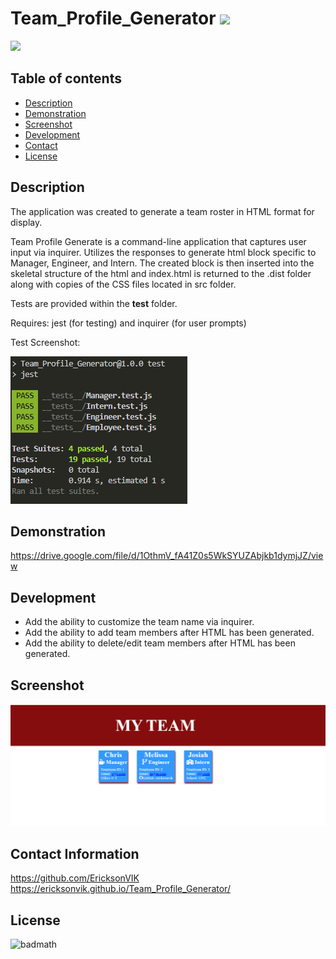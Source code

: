 
  # Team_Profile_Generator ![](https://img.shields.io/github/languages/count/EricksonVIK/Team_Profile_Generator)

  ![](https://img.shields.io/github/languages/top/EricksonVIK/Team_Profile_Generator)

  ## Table of contents
  - [Description](#description)
  - [Demonstration](#demonstration)
  - [Screenshot](#screenshot)
  - [Development](#development)
  - [Contact](#contact)
  - [License](#license)

  ## Description 
  The application was created to generate a team roster in HTML format for display.  

  Team Profile Generate is a command-line application that captures user input via inquirer. Utilizes the responses to generate html block specific to Manager, Engineer, and Intern.  The created block is then inserted into the skeletal structure of the html and index.html is returned to the .dist folder along with copies of the CSS files located in src folder.

  Tests are provided within the __test__ folder. 

  Requires: jest (for testing) and inquirer (for user prompts)

  Test Screenshot:

  ![](src/images/Test%20pass%20_%20Screenshot%202022-08-09%20210908.png)

  ## Demonstration
  https://drive.google.com/file/d/1OthmV_fA41Z0s5WkSYUZAbjkb1dymjJZ/view

  ## Development
  - Add the ability to customize the team name via inquirer.
  - Add the ability to add team members after HTML has been generated.
  - Add the ability to delete/edit team members after HTML has been generated.


  ## Screenshot
  ![](src/images/website_Screenshot%202022-08-09%20222435.png)
  
  ## Contact Information
  https://github.com/EricksonVIK </br>
  https://ericksonvik.github.io/Team_Profile_Generator/
  

  ## License
  ![badmath](https://img.shields.io/github/license/EricksonVIK/Team_Profile_Generator)

